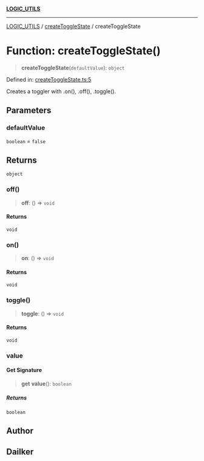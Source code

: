 [**LOGIC_UTILS**](../../README.md)

***

[LOGIC_UTILS](../../README.md) / [createToggleState](../README.md) / createToggleState

# Function: createToggleState()

> **createToggleState**(`defaultValue`): `object`

Defined in: [createToggleState.ts:5](https://github.com/dailker/everyutil/blob/febb9ddd747c27fb11272f2ad88aedb1ae4d7cba/src/logic/createToggleState.ts#L5)

Creates a toggler with .on(), .off(), .toggle().

## Parameters

### defaultValue

`boolean` = `false`

## Returns

`object`

### off()

> **off**: () => `void`

#### Returns

`void`

### on()

> **on**: () => `void`

#### Returns

`void`

### toggle()

> **toggle**: () => `void`

#### Returns

`void`

### value

#### Get Signature

> **get** **value**(): `boolean`

##### Returns

`boolean`

## Author

## Dailker

